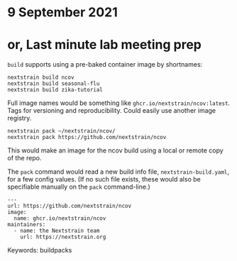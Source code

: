 # 9 September 2021
# or, Last minute lab meeting prep

`build` supports using a pre-baked container image by shortnames:

    nextstrain build ncov
    nextstrain build seasonal-flu
    nextstrain build zika-tutorial

Full image names would be something like `ghcr.io/nextstrain/ncov:latest`.
Tags for versioning and reproducibility.  Could easily use another image
registry.

    nextstrain pack ~/nextstrain/ncov/
    nextstrain pack https://github.com/nextstrain/ncov

This would make an image for the ncov build using a local or remote copy of the
repo.

The `pack` command would read a new build info file, `nextstrain-build.yaml`,
for a few config values.  (If no such file exists, these would also be
  specifiable manually on the `pack` command-line.)

    ---
    url: https://github.com/nextstrain/ncov
    image:
      name: ghcr.io/nextstrain/ncov
    maintainers:
      - name: the Nextstrain team
        url: https://nextstrain.org

Keywords: buildpacks
